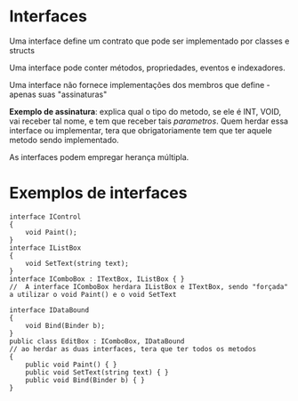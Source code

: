 # Interfaces

Uma interface define um contrato que pode ser implementado por classes e structs

Uma interface pode conter métodos, propriedades, eventos e indexadores.

Uma interface não fornece implementações dos membros que define - apenas suas "assinaturas"

**Exemplo de assinatura**: explica qual o tipo do metodo, se ele é INT, VOID, vai receber tal nome, e tem que receber tais *parametros*. Quem herdar essa interface ou implementar, tera que obrigatoriamente tem que ter aquele metodo sendo implementado.

As interfaces podem empregar herança múltipla.

# Exemplos de interfaces

```Csharp
interface IControl
{
    void Paint();
}
interface IListBox
{
    void SetText(string text);
}
interface IComboBox : ITextBox, IListBox { }
//  A interface IComboBox herdara IListBox e ITextBox, sendo "forçada" a utilizar o void Paint() e o void SetText

interface IDataBound
{
    void Bind(Binder b);
}
public class EditBox : IComboBox, IDataBound
// ao herdar as duas interfaces, tera que ter todos os metodos
{
    public void Paint() { }
    public void SetText(string text) { }
    public void Bind(Binder b) { }
}
```